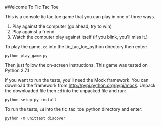 #Welcome To Tic Tac Toe

This is a console tic tac toe game that you can play in one of three ways.

1. Play against the computer (go ahead, try to win)
2. Play against a friend
3. Watch the computer play against itself (if you blink, you'll miss it.)

To play the game, `cd` into the tic_tac_toe_python directory then enter:

    python play_game.py

Then just follow the on-screen instructions. This game was tested on
Python 2.7.1

If you want to run the tests, you'll need the Mock framework. You can
download the framework from http://pypi.python.org/pypi/mock.
Unpack the downloaded file then `cd` into the unpacked file and run:

    python setup.py install

To run the tests, `cd` into the tic_tac_toe_python directory and enter:

    python -m unittest discover
